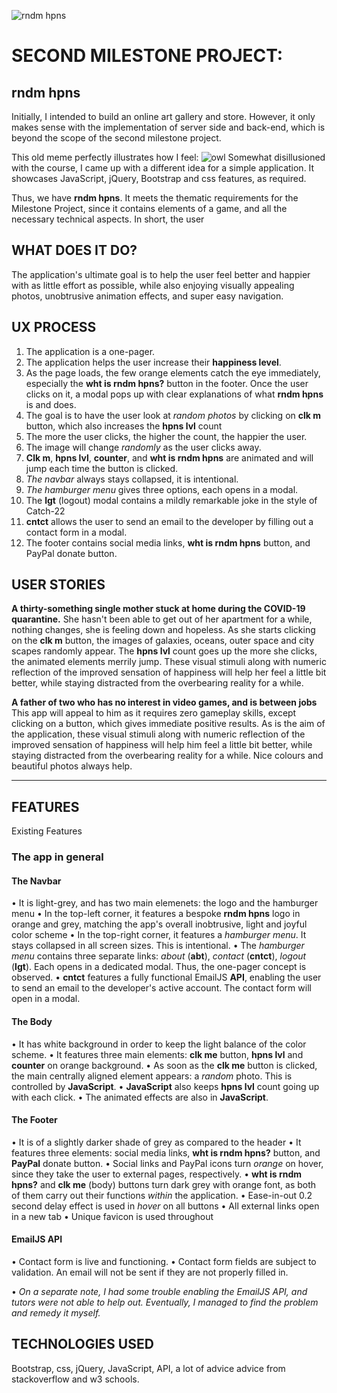 ![rndm hpns](https://artrage.github.io/randomio/assets/images/logo.png)

# SECOND MILESTONE PROJECT: 
## rndm hpns

Initially, I intended to build an online art gallery and store. However, it only makes sense with the implementation of server side and back-end, which is beyond the scope of the second milestone project.

This old meme perfectly illustrates how I feel:
![owl](https://external-preview.redd.it/DodWFQ9mQkVyWoKFa0ZIu12PYrPo3P2T0taaK-lgJCo.png?auto=webp&s=c180684f48b01ff6f2cbc72e080067039943de07)
Somewhat disillusioned with the course, I came up with a different idea for a simple application. It showcases JavaScript, jQuery, Bootstrap and css features, as required.

Thus, we have **rndm hpns**.
It meets the thematic requirements for the Milestone Project, since it contains elements of a game, and all the necessary technical aspects.
In short, the user 

## WHAT DOES IT DO?
The application's ultimate goal is to help the user feel better and happier with as little effort as possible, while also enjoying visually appealing photos, unobtrusive animation effects, and super easy navigation.

## UX PROCESS

1. The application is a one-pager.
2. The application helps the user increase their **happiness level**.
3. As the page loads, the few orange elements catch the eye immediately, especially the **wht is rndm hpns?** button in the footer. Once the user clicks on it, a modal pops up with clear explanations of what **rndm hpns** is and does.
4. The goal is to have the user look at *random photos* by clicking on **clk m** button, which also increases the **hpns lvl** count
5. The more the user clicks, the higher the count, the happier the user.
6. The image will change *randomly* as the user clicks away.
7. **Clk m**, **hpns lvl**, **counter**, and **wht is rndm hpns** are animated and will jump each time the button is clicked.
8. *The navbar* always stays collapsed, it is intentional. 
9. *The hamburger menu* gives three options, each opens in a modal. 
10. The **lgt** (logout) modal contains a mildly remarkable joke in the style of Catch-22
11. **cntct** allows the user to send an email to the developer by filling out a contact form in a modal.
12. The footer contains social media links, **wht is rndm hpns** button, and PayPal donate button.

## USER STORIES 
**A thirty-something single mother stuck at home during the COVID-19 quarantine.**
She hasn't been able to get out of her apartment for a while, nothing changes, she is feeling down and hopeless.
As she starts clicking on the **clk m** button, the images of galaxies, oceans, outer space and city scapes randomly appear.
The **hpns lvl** count goes up the more she clicks, the animated elements merrily jump.
These visual stimuli along with numeric reflection of the improved sensation of happiness will help her feel a little bit better, while staying distracted from the overbearing reality for a while.

**A father of two who has no interest in video games, and is between jobs**
This app will appeal to him as it requires zero gameplay skills, except clicking on a button, which gives immediate positive results. 
As is the aim of the application, these visual stimuli along with numeric reflection of the improved sensation of happiness will help him feel a little bit better, while staying distracted from the overbearing reality for a while.
Nice colours and beautiful photos always help.

**  **

## FEATURES
Existing Features
###	The app in general
#### The Navbar
•   It is light-grey, and has two main elemenets: the logo and the hamburger menu
•   In the top-left corner, it features a bespoke **rndm hpns** logo in orange and grey, matching the app's overall inobtrusive, light and joyful color scheme
•   In the top-right corner, it features a *hamburger menu*. It stays collapsed in all screen sizes. This is intentional.
•   The *hamburger menu* contains three separate links: *about* (**abt**), *contact* (**cntct**), *logout* (**lgt**). Each opens in a dedicated modal. Thus, the one-pager concept is observed.
• **cntct** features a fully functional EmailJS **API**, enabling the user to send an email to the developer's active account. The contact form will open in a modal.

#### The Body
•   It has white background in order to keep the light balance of the color scheme.
•	It features three main elements: **clk me** button, **hpns lvl** and **counter** on orange background.
•   As soon as the **clk me** button is clicked, the main centrally aligned element appears: a *random* photo. This is controlled by **JavaScript**.
•   **JavaScript** also keeps **hpns lvl** count going up with each click.
•   The animated effects are also in **JavaScript**.

#### The Footer
•	It is of a slightly darker shade of grey as compared to the header
•	It features three elements: social media links, **wht is rndm hpns?** button, and **PayPal** donate button.
•   Social links and PayPal icons turn *orange* on hover, since they take the user to external pages, respectively.
•	**wht is rndm hpns?** and **clk me** (body) buttons turn dark grey with orange font, as both of them carry out their functions *within* the application.
•	Ease-in-out 0.2 second delay effect is used in *hover* on all buttons
•	All external links open in a new tab
•   Unique favicon is used throughout

#### EmailJS API
• 	Contact form is live and functioning.
• 	Contact form fields are subject to validation. An email will not be sent if they are not properly filled in.

• 	*On a separate note, I had some trouble enabling the EmailJS API, and tutors were not able to help out. Eventually, I managed to find the problem and remedy it myself.* 

## TECHNOLOGIES USED
Bootstrap, css, jQuery, JavaScript, API, a lot of advice advice from stackoverflow and w3 schools.